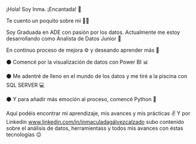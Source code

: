 ¡Hola! Soy Inma. ¡Encantada! 👋

Te cuento un poquito sobre mi 👩‍💻

Soy Graduada en ADE con pasión por los datos. Actualmente me estoy desarrollando como Analista de Datos Junior 🚀

En continuo proceso de mejora ⚙ y deseando aprender más 💪

⚫ Comencé por la visualización de datos con Power BI 📊

⚫ Me adentré de lleno en el mundo de los datos y me tiré a la piscina con SQL SERVER 💻

⚫ Y para añadir más emoción al proceso, comencé Python 🐍

Aquí podéis encontrar mi aprendizaje, mis avances y mis prácticas ✌
Y por Linkedin www.linkedin.com/in/inmaculadagálvezcalzado subo contenido sobre el análisis de datos, herramientass y todos mis avances con éstas tecnologías 😉
